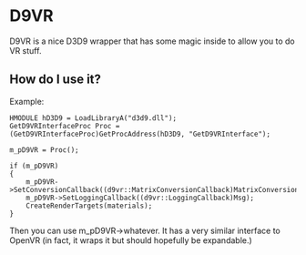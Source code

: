 # D9VR

D9VR is a nice D3D9 wrapper that has some magic inside to allow you to do VR stuff.

## How do I use it?
Example:

```
HMODULE hD3D9 = LoadLibraryA("d3d9.dll");
GetD9VRInterfaceProc Proc = (GetD9VRInterfaceProc)GetProcAddress(hD3D9, "GetD9VRInterface");

m_pD9VR = Proc();

if (m_pD9VR)
{
	m_pD9VR->SetConversionCallback((d9vr::MatrixConversionCallback)MatrixConversionD9VR);
	m_pD9VR->SetLoggingCallback((d9vr::LoggingCallback)Msg);
	CreateRenderTargets(materials);
}
```

Then you can use m_pD9VR->whatever.
It has a very similar interface to OpenVR (in fact, it wraps it but should hopefully be expandable.)